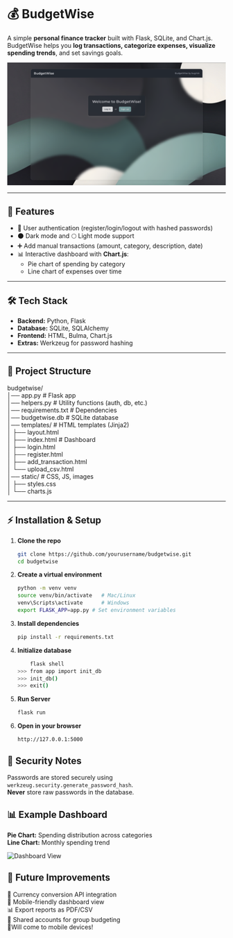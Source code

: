 # 💰 BudgetWise
A simple **personal finance tracker** built with Flask, SQLite, and Chart.js.  
BudgetWise helps you **log transactions, categorize expenses, visualize spending trends**, and set savings goals.  

![Welcome Page](screenshots/welcome.png)

---

## 🚀 Features
- 🔐 User authentication (register/login/logout with hashed passwords)  
- 🌑 Dark mode and 🌕 Light mode support
- ➕ Add manual transactions (amount, category, description, date)    
- 📊 Interactive dashboard with **Chart.js**:
  - Pie chart of spending by category  
  - Line chart of expenses over time
    

---

## 🛠️ Tech Stack
- **Backend:** Python, Flask  
- **Database:** SQLite, SQLAlchemy  
- **Frontend:** HTML, Bulma, Chart.js  
- **Extras:**  Werkzeug for password hashing  

---

## 📂 Project Structure
budgetwise/  
│── app.py # Flask app  
│── helpers.py # Utility functions (auth, db, etc.)  
│── requirements.txt # Dependencies  
│── budgetwise.db # SQLite database  
│── templates/ # HTML templates (Jinja2)  
│ ├── layout.html  
│ ├── index.html # Dashboard  
│ ├── login.html  
│ ├── register.html  
│ ├── add_transaction.html  
│ └── upload_csv.html  
│── static/ # CSS, JS, images  
│ ├── styles.css  
│ └── charts.js  

---

## ⚡ Installation & Setup  
1. **Clone the repo**  
   ```bash
   git clone https://github.com/yourusername/budgetwise.git
   cd budgetwise
2. **Create a virtual environment**  
    ```bash
    python -m venv venv
    source venv/bin/activate   # Mac/Linux
    venv\Scripts\activate      # Windows 
    export FLASK_APP=app.py # Set environment variables
    ```
3. **Install dependencies**  
    ```bash
    pip install -r requirements.txt
    ```
4. **Initialize database**  
    ```bash
        flask shell
    >>> from app import init_db
    >>> init_db()
    >>> exit()
    ```
5. **Run Server**  
    ```bash
    flask run
    ```
6. **Open in your browser** 
    ```
    http://127.0.0.1:5000
    ``` 
## 🔐 Security Notes  
Passwords are stored securely using `werkzeug.security.generate_password_hash`.  
**Never** store raw passwords in the database.
## 📊 Example Dashboard
**Pie Chart:** Spending distribution across categories  
**Line Chart:** Monthly spending trend  

![Dashboard View](screenshots/dashboard.png)

## 📝 Future Improvements
🔄 Currency conversion API integration  
📱 Mobile-friendly dashboard view  
📊 Export reports as PDF/CSV  
👥 Shared accounts for group budgeting  
📱Will come to mobile devices!
